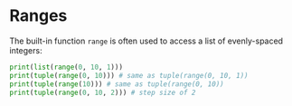 # Ranges

The built-in function `range` is often used to access a list of evenly-spaced
integers:

```python runnable
print(list(range(0, 10, 1)))
print(tuple(range(0, 10))) # same as tuple(range(0, 10, 1))
print(tuple(range(10))) # same as tuple(range(0, 10))
print(tuple(range(0, 10, 2))) # step size of 2
```

